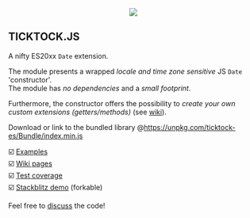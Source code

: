<div align="center">
  <!-- bundePhobia is broken <a target="_blank" href="https://bundlephobia.com/package/ticktock-es@latest"><img src="https://badgen.net/bundlephobia/min/ticktock-es"></a> -->
  <a target="_blank" href="https://www.npmjs.com/package/ticktock-es"><img src="https://img.shields.io/npm/v/ticktock-es.svg?labelColor=cb3837&logo=npm&color=dcfdd9&label=npm%20version"></a>
</div>

## TICKTOCK.JS

A nifty ES20xx `Date` extension.

The module presents a wrapped *locale and time zone sensitive* JS `Date` 'constructor'.
<br>The module has *no dependencies* and a *small footprint*.

Furthermore, the constructor offers the possibility to *create your own custom extensions (getters/methods)* 
(see [wiki](https://github.com/KooiInc/ticktock.js/wiki/The-TickTock-%27constructor%27-and-its-static-extensions#customExtensions)).

Download or link to the bundled library @https://unpkg.com/ticktock-es/Bundle/index.min.js

☑️ [Examples](https://kooiinc.github.io/ticktock.js/Demo/)
<br>☑️ [Wiki pages](https://github.com/KooiInc/ticktock.js/wiki)
<br>☑️ [Test coverage](https://kooiinc.github.io/ticktock.js/Tests/Coverage)
<br>☑️ [Stackblitz demo](https://stackblitz.com/edit/js-qxo3pdxk?file=index.js) (forkable)

Feel free to [discuss](https://github.com/KooiInc/ticktock.js/discussions) the code!
